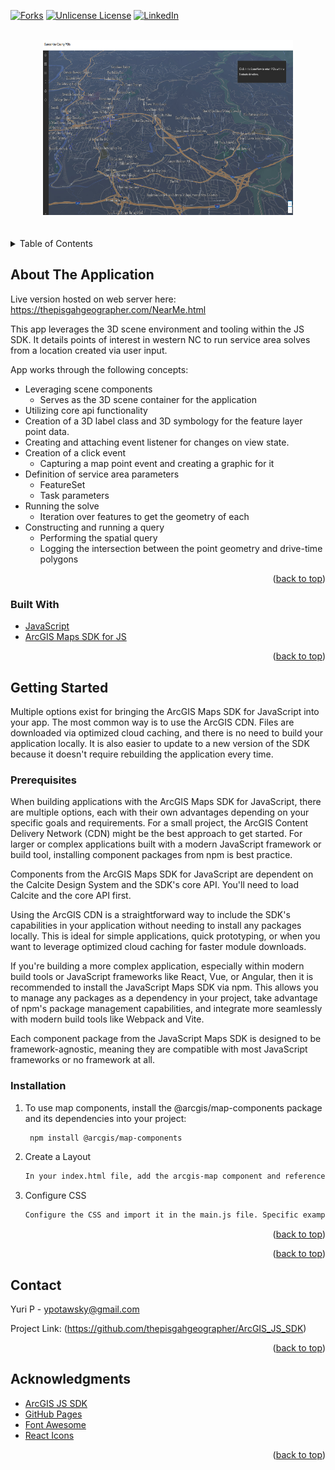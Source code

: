 <!-- Improved compatibility of back to top link: See: https://github.com/othneildrew/Best-README-Template/pull/73 -->
<a id="readme-top"></a>
<!--
*** Thanks for checking out the Best-README-Template. If you have a suggestion
*** that would make this better, please fork the repo and create a pull request
*** or simply open an issue with the tag "enhancement".
*** Don't forget to give the project a star!
*** Thanks again! Now go create something AMAZING! :D
-->



<!-- PROJECT SHIELDS -->
<!--
*** I'm using markdown "reference style" links for readability.
*** Reference links are enclosed in brackets [ ] instead of parentheses ( ).
*** See the bottom of this document for the declaration of the reference variables
*** for contributors-url, forks-url, etc. This is an optional, concise syntax you may use.
*** https://www.markdownguide.org/basic-syntax/#reference-style-links
-->

[![Forks][forks-shield]][forks-url]
[![Unlicense License][license-shield]][license-url]
[![LinkedIn][linkedin-shield]][linkedin-url]



<!-- PROJECT LOGO -->
<br />
<div align="center">
  <a href="">
    <img src="WAP.jpg" alt="Logo" width="400" height="280">
  </a>
</div>
<br>
<br>

<!-- TABLE OF CONTENTS -->
<details>
  <summary>Table of Contents</summary>
  <ol>
    <li>
      <a href="#about-the-project">About The App</a>
      <ul>
        <li><a href="#built-with">Built With</a></li>
      </ul>
    </li>
    <li>
      <a href="#getting-started">Getting Started</a>
      <ul>
        <li><a href="#prerequisites">Prerequisites</a></li>
        <li><a href="#installation">Installation</a></li>
      </ul>
    </li>
    <!-- <li><a href="#usage">Usage</a></li> -->
    <!-- <li><a href="#roadmap">Roadmap</a></li>     -->
    <li><a href="#contact">Contact</a></li>
    <li><a href="#acknowledgments">Acknowledgments</a></li>
  </ol>
</details>



<!-- ABOUT THE PROJECT -->
## About The Application

Live version hosted on web server here: https://thepisgahgeographer.com/NearMe.html

This app leverages the 3D scene environment and tooling within the JS SDK. It details points of interest in western NC to run service area solves from a location created via user input. 

App works through the following concepts:
* Leveraging scene components
  - Serves as the 3D scene container for the application
* Utilizing core api functionality
* Creation of a 3D label class and 3D symbology for the feature layer point data.
* Creating and attaching event listener for changes on view state.
* Creation of a click event
  - Capturing a map point event and creating a graphic for it
* Definition of service area parameters
  - FeatureSet
  - Task parameters
* Running the solve 
  - Iteration over features to get the geometry of each
* Constructing and running a query
  - Performing the spatial query
  - Logging the intersection between the point geometry and drive-time polygons



<p align="right">(<a href="#readme-top">back to top</a>)</p>


### Built With

* [JavaScript]
* [ArcGIS Maps SDK for JS]

<p align="right">(<a href="#readme-top">back to top</a>)</p>


<!-- GETTING STARTED -->
## Getting Started

Multiple options exist for bringing the ArcGIS Maps SDK for JavaScript into your app. The most common way is to use the ArcGIS CDN. Files are downloaded via optimized cloud caching, and there is no need to build your application locally. It is also easier to update to a new version of the SDK because it doesn't require rebuilding the application every time.

### Prerequisites
When building applications with the ArcGIS Maps SDK for JavaScript, there are multiple options, each with their own advantages depending on your specific goals and requirements. For a small project, the ArcGIS Content Delivery Network (CDN) might be the best approach to get started. For larger or complex applications built with a modern JavaScript framework or build tool, installing component packages from npm is best practice.

Components from the ArcGIS Maps SDK for JavaScript are dependent on the Calcite Design System and the SDK's core API. You'll need to load Calcite and the core API first.

Using the ArcGIS CDN is a straightforward way to include the SDK's capabilities in your application without needing to install any packages locally. This is ideal for simple applications, quick prototyping, or when you want to leverage optimized cloud caching for faster module downloads.

If you're building a more complex application, especially within modern build tools or JavaScript frameworks like React, Vue, or Angular, then it is recommended to install the JavaScript Maps SDK via npm. This allows you to manage any packages as a dependency in your project, take advantage of npm's package management capabilities, and integrate more seamlessly with modern build tools like Webpack and Vite.

Each component package from the JavaScript Maps SDK is designed to be framework-agnostic, meaning they are compatible with most JavaScript frameworks or no framework at all.

### Installation


1. To use map components, install the @arcgis/map-components package and its dependencies into your project:
   ```sh
    npm install @arcgis/map-components
   ```
2. Create a Layout
   ```sh
   In your index.html file, add the arcgis-map component and reference the main.js file. Each component is a custom element that you add to your application using an HTML tag. They work just like any other HTML element such as a <div></div>.
   ```
3. Configure CSS
   ```sh
   Configure the CSS and import it in the main.js file. Specific examples are available for a variety of frameworks and module bundlers in the jsapi-resources GitHub repository.
   ```


<p align="right">(<a href="#readme-top">back to top</a>)</p>



<!-- USAGE EXAMPLES
## Usage

Use this space to show useful examples of how a project can be used. Additional screenshots, code examples and demos work well in this space. You may also link to more resources.

_For more examples, please refer to the [Documentation](https://example.com)_

<p align="right">(<a href="#readme-top">back to top</a>)</p> -->



<!-- ROADMAP
## Roadmap

- [x] Construct Scene View in SDK
- [x] 
- [ ] Add Additional Templates w/ Examples
- [ ] Add "components" document to easily copy & paste sections of the readme -->


<p align="right">(<a href="#readme-top">back to top</a>)</p>

<!-- CONTACT -->
## Contact

Yuri P - ypotawsky@gmail.com

Project Link: (https://github.com/thepisgahgeographer/ArcGIS_JS_SDK)

<p align="right">(<a href="#readme-top">back to top</a>)</p>



<!-- ACKNOWLEDGMENTS -->
## Acknowledgments

* [ArcGIS JS SDK](https://developers.arcgis.com/javascript/latest/) 
* [GitHub Pages](https://pages.github.com)
* [Font Awesome](https://fontawesome.com)
* [React Icons](https://react-icons.github.io/react-icons/search)

<p align="right">(<a href="#readme-top">back to top</a>)</p>



<!-- MARKDOWN LINKS & IMAGES -->
<!-- https://www.markdownguide.org/basic-syntax/#reference-style-links -->
<!-- [contributors-shield]: https://img.shields.io/github/contributors/othneildrew/Best-README-Template.svg?style=for-the-badge
[contributors-url]: https://github.com/othneildrew/Best-README-Template/graphs/contributors -->
[forks-shield]: https://img.shields.io/badge/-FORKS-black.svg?style=for-the-badge&logo=linkedin&colorB=555
[forks-url]: https://github.com/thepisgahgeographer/ArcGIS_JS_SDK/forks

<!-- 
[issues-shield]: https://img.shields.io/github/issues/othneildrew/Best-README-Template.svg?style=for-the-badge
[issues-url]: https://github.com/othneildrew/Best-README-Template/issues -->

[license-shield]: https://img.shields.io/badge/-ACTIONS-black.svg?style=for-the-badge&logo=linkedin&colorB=555
[license-url]: https://github.com/thepisgahgeographer/ArcGIS_JS_SDK/actions/new

[linkedin-shield]: https://img.shields.io/badge/-LinkedIn-black.svg?style=for-the-badge&logo=linkedin&colorB=555

[linkedin-url]: https://www.linkedin.com/in/yuri-potawsky-gis

[product-screenshot]: images/screenshot.png



[JavaScript]: https://developer.mozilla.org/en-US/docs/Web/JavaScript

[ArcGIS Maps SDK for JS]: https://developers.arcgis.com/javascript/latest/

